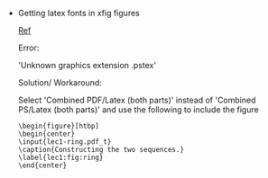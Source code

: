 * Getting latex fonts in xfig figures

  [Ref](http://www.cse.iitd.ernet.in/~bagchi/general/xfig-latex-fonts.html)

  Error:
 
   'Unknown graphics extension .pstex'

  Solution/ Workaround:

    Select 'Combined PDF/Latex (both parts)' instead of 'Combined PS/Latex (both parts)' and use the following to include the figure

    ```console
    \begin{figure}[htbp]
    \begin{center}
    \input{lec1-ring.pdf_t}
    \caption{Constructing the two sequences.}
    \label{lec1:fig:ring}
    \end{center}
    ```
